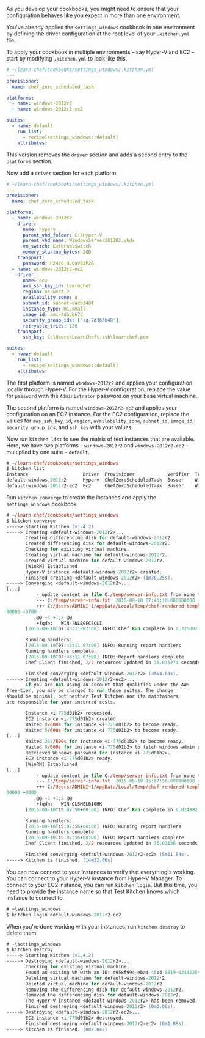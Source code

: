 As you develop your cookbooks, you might need to ensure that your configuration behaves like you expect in more than one environment.

You've already applied the `settings_windows` cookbook in one environment by defining the driver configuration at the root level of your <code class="file-path">.kitchen.yml</code> file.

To apply your cookbook in multiple environments &ndash; say Hyper-V and EC2 &ndash; start by modifying <code class="file-path">.kitchen.yml</code> to look like this.

```yaml
# ~/learn-chef/cookbooks/settings_windows/.kitchen.yml
---
provisioner:
  name: chef_zero_scheduled_task

platforms:
  - name: windows-2012r2
  - name: windows-2012r2-ec2

suites:
  - name: default
    run_list:
      - recipe[settings_windows::default]
    attributes:
```

This version removes the `driver` section and adds a second entry to the `platforms` section.

Now add a `driver` section for each platform.

```yaml
# ~/learn-chef/cookbooks/settings_windows/.kitchen.yml
---
provisioner:
  name: chef_zero_scheduled_task

platforms:
  - name: windows-2012r2
    driver:
      name: hyperv
      parent_vhd_folder: C:\Hyper-V
      parent_vhd_name: WindowsServer2012R2.vhdx
      vm_switch: ExternalSwitch
      memory_startup_bytes: 2GB
    transport:
      password: H24?6;H.QaV8JP2&
  - name: windows-2012r2-ec2
    driver:
      name: ec2
      aws_ssh_key_id: learnchef
      region: us-west-2
      availability_zone: a
      subnet_id: subnet-eacb348f
      instance_type: m1.small
      image_id: ami-4dbcb67d
      security_group_ids: ['sg-2d3b3b48']
      retryable_tries: 120
    transport:
      ssh_key: C:\Users\LearnChef\.ssh\learnchef.pem

suites:
  - name: default
    run_list:
      - recipe[settings_windows::default]
    attributes:
```

The first platform is named `windows-2012r2` and applies your configuration locally through Hyper-V.  For the Hyper-V configuration, replace the value for `password` with the `Administrator` password on your base virtual machine.

The second platform is named `windows-2012r2-ec2` and applies your configuration on an EC2 instance. For the EC2 configuration, replace the values for `aws_ssh_key_id`, `region`, `availability_zone`, `subnet_id`, `image_id`, `security_group_ids`, and `ssh_key` with your values.

Now run `kitchen list` to see the matrix of test instances that are available. Here, we have two platforms &ndash; `windows-2012r2` and `windows-2012r2-ec2` &ndash; multiplied by one suite &ndash; `default`.

```ps
# ~/learn-chef/cookbooks/settings_windows
$ kitchen list
Instance                    Driver  Provisioner            Verifier  Transport  Last Action
default-windows-2012r2      Hyperv  ChefZeroScheduledTask  Busser    Winrm      <Not Created>
default-windows-2012r2-ec2  Ec2     ChefZeroScheduledTask  Busser    Winrm      <Not Created>
```

Run `kitchen converge` to create the instances and apply the `settings_windows` cookbook.

```ps
# ~/learn-chef/cookbooks/settings_windows
$ kitchen converge
-----> Starting Kitchen (v1.4.2)
-----> Creating <default-windows-2012r2>...
       Creating differencing disk for default-windows-2012r2.
       Created differencing disk for default-windows-2012r2.
       Checking for existing virtual machine.
       Creating virtual machine for default-windows-2012r2.
       Created virtual machine for default-windows-2012r2.
       [WinRM] Established
       Hyper-V instance <default-windows-2012r2> created.
       Finished creating <default-windows-2012r2> (1m30.25s).
-----> Converging <default-windows-2012r2>...
[...]
           - update content in file C:/temp/server-info.txt from none to 362b40
           --- C:/temp/server-info.txt  2015-09-10 07:43:10.000000000 -0700
           +++ C:/Users/ADMINI~1/AppData/Local/Temp/chef-rendered-template20150910-1576-1umbu7g 2015-09-10 07:43:10.0000
00000 -0700
           @@ -1 +1,2 @@
           +fqdn:   WIN-7NLBGFC7CLI
       [2015-09-10T07:43:11-07:00] INFO: Chef Run complete in 0.375002 seconds

       Running handlers:
       [2015-09-10T07:43:11-07:00] INFO: Running report handlers
       Running handlers complete
       [2015-09-10T07:43:11-07:00] INFO: Report handlers complete
       Chef Client finished, 2/2 resources updated in 35.835274 seconds

       Finished converging <default-windows-2012r2> (3m54.63s).
-----> Creating <default-windows-2012r2-ec2>...
       If you are not using an account that qualifies under the AWS
free-tier, you may be charged to run these suites. The charge
should be minimal, but neither Test Kitchen nor its maintainers
are responsible for your incurred costs.

       Instance <i-775d01b2> requested.
       EC2 instance <i-775d01b2> created.
       Waited 0/600s for instance <i-775d01b2> to become ready.
       Waited 5/600s for instance <i-775d01b2> to become ready.
[...]
       Waited 265/600s for instance <i-775d01b2> to become ready.
       Waited 0/600s for instance <i-775d01b2> to fetch windows admin password.
       Retrieved Windows password for instance <i-775d01b2>.
       EC2 instance <i-775d01b2> ready.
       [WinRM] Established
[...]
           - update content in file C:/temp/server-info.txt from none to a6ae5f
           --- C:/temp/server-info.txt  2015-09-10 15:07:56.000000000 +0000
           +++ C:/Users/ADMINI~1/AppData/Local/Temp/chef-rendered-template20150910-2500-12llsai 2015-09-10 15:07:56.0000
00000 +0000
           @@ -1 +1,2 @@
           +fqdn:   WIN-OLSMELBIOHK
       [2015-09-10T15:07:56+00:00] INFO: Chef Run complete in 0.824882 seconds

       Running handlers:
       [2015-09-10T15:07:56+00:00] INFO: Running report handlers
       Running handlers complete
       [2015-09-10T15:07:56+00:00] INFO: Report handlers complete
       Chef Client finished, 2/2 resources updated in 75.03136 seconds

       Finished converging <default-windows-2012r2-ec2> (5m11.64s).
-----> Kitchen is finished. (14m32.86s)
```

You can now connect to your instances to verify that everything's working. You can connect to your Hyper-V instance from Hyper-V Manager. To connect to your EC2 instance, you can run `kitchen login`. But this time, you need to provide the instance name so that Test Kitchen knows which instance to connect to.

```ps
# ~\settings_windows
$ kitchen login default-windows-2012r2-ec2
```

When you're done working with your instances, run `kitchen destroy` to delete them.

```ps
# ~\settings_windows
$ kitchen destroy
-----> Starting Kitchen (v1.4.2)
-----> Destroying <default-windows-2012r2>...
       Checking for existing virtual machine.
       Found an exising VM with an ID: d958f994-ebad-45b4-8819-6244625feede
       Deleting virtual machine for default-windows-2012r2
       Deleted virtual machine for default-windows-2012r2
       Removing the differencing disk for default-windows-2012r2.
       Removed the differencing disk for default-windows-2012r2.
       The Hyper-V instance <default-windows-2012r2> has been removed.
       Finished destroying <default-windows-2012r2> (0m2.06s).
-----> Destroying <default-windows-2012r2-ec2>...
       EC2 instance <i-775d01b2> destroyed.
       Finished destroying <default-windows-2012r2-ec2> (0m1.88s).
-----> Kitchen is finished. (0m7.04s)
```
